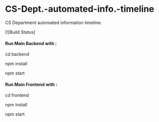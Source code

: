 # CS-Dept.-automated-info.-timeline
CS Department automated information timeline.

[![Build Status]

#### Run Main Backend with :

cd backend

npm install

npm start


#### Run Main Frontend with :

cd frontend

npm install

npm start
